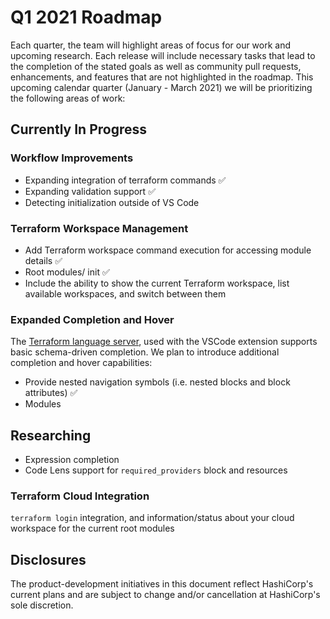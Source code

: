 # Q1 2021 Roadmap

Each quarter, the team will highlight areas of focus for our work and upcoming research.
Each release will include necessary tasks that lead to the completion of the stated goals as well as community pull requests, enhancements, and features that are not highlighted in the roadmap. This upcoming calendar quarter (January - March 2021) we will be prioritizing the following areas of work:

## Currently In Progress

### Workflow Improvements

- Expanding integration of terraform commands :white_check_mark:
- Expanding validation support :white_check_mark:
- Detecting initialization outside of VS Code

### Terraform Workspace Management 

- Add Terraform workspace command execution for accessing module details :white_check_mark:
- Root modules/ init :white_check_mark:
- Include the ability to show the current Terraform workspace, list available workspaces, and switch between them


### Expanded Completion and Hover

The [Terraform language server](https://github.com/hashicorp/terraform-ls), used with the VSCode extension supports basic schema-driven completion. We plan to introduce additional completion and hover capabilities:

- Provide nested navigation symbols (i.e. nested blocks and block attributes) :white_check_mark:
- Modules


## Researching 

- Expression completion
- Code Lens support for `required_providers` block and resources

### Terraform Cloud Integration

`terraform login` integration, and information/status about your cloud workspace for the current root modules

## Disclosures

The product-development initiatives in this document reflect HashiCorp's current plans and are subject to change and/or cancellation at HashiCorp's sole discretion.
